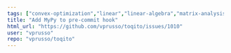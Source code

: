 ```yaml
---
tags: ["convex-optimization","linear","linear-algebra","matrix-analysis","non-quantum","nonlocal-game","physics","python","python-3","python3","quantum","quantum-computing","quantum-information","quantum-information-science","quantum-information-theory","quantum-physics","quantum-programming","quantum-programming-language","research","semidefinite-programming","unitaryhack"]
title: "Add MyPy to pre-commit hook"
html_url: "https://github.com/vprusso/toqito/issues/1010"
user: "vprusso"
repo: "vprusso/toqito"
---
```


